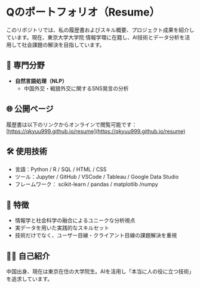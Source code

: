 # Qのポートフォリオ（Resume）

このリポジトリでは、私の履歴書およびスキル概要、プロジェクト成果を紹介しています。現在、東京大学大学院 情報学環に在籍し、AI技術とデータ分析を活用して社会課題の解決を目指しています。

## 🧠 専門分野

- **自然言語処理（NLP）**
  - 中国外交・戦狼外交に関するSNS発言の分析

## 🌐 公開ページ

履歴書は以下のリンクからオンラインで閲覧可能です：  
[https://qkyuu999.github.io/resume](https://qkyuu999.github.io/resume)

## 🛠️ 使用技術

- 言語：Python / R / SQL / HTML / CSS
- ツール：Jupyter / GitHub / VSCode / Tableau / Google Data Studio
- フレームワーク： scikit-learn / pandas / matplotlib /numpy

## 📌 特徴

- 情報学と社会科学の融合によるユニークな分析視点
- 実データを用いた実践的なスキルセット
- 技術だけでなく、ユーザー目線・クライアント目線の課題解決を重視

## 🙋‍♂️ 自己紹介

中国出身、現在は東京在住の大学院生。AIを活用し「本当に人の役に立つ技術」を追求しています。

